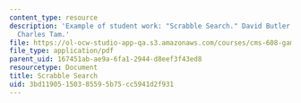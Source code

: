 ```yaml
---
content_type: resource
description: 'Example of student work: "Scrabble Search." David Butler, Justin Moe,
  Charles Tam.'
file: https://ol-ocw-studio-app-qa.s3.amazonaws.com/courses/cms-608-game-design-spring-2008/3bd11905150385595b75cc5941d2f931_bmt4.pdf
file_type: application/pdf
parent_uid: 167451ab-ae9a-6fa1-2944-d8eef3f43ed8
resourcetype: Document
title: Scrabble Search
uid: 3bd11905-1503-8559-5b75-cc5941d2f931
---
```

